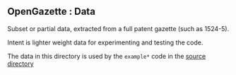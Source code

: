 
## OpenGazette : Data

Subset or partial data, extracted from a full patent gazette (such as 1524-5).

Intent is lighter weight data for experimenting and testing the code.

The data in this directory is used by the ```example*``` code in the [source directory](https://github.com/NumanticSolutions/OpenGazette/tree/main/opengazette)
